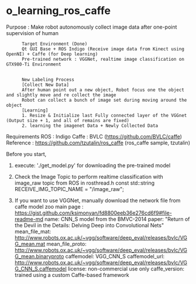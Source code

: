 # o_learning_ros_caffe
Purpose : Make robot autonomously collect image data after one-point supervision of human
          
          Target Environment (Done)
          Qt GUI Base + ROS Indigo (Receive image data from Kinect using OpenNI) + Caffe (for Deep learning)
          Pre-trained network : VGGNet, realtime image classification on GTX980-Ti Environment
          
          
          New Labeling Process
          [Collect New Data]
          After human point out a new object, Robot focus one the object and slightly move and re collect the image
          Robot can collect a bunch of image set during moving around the object
          [Learning]
          1. Resize & Initialize last Fully connected layer of the VGGnet (Output size + 1, and all of remains are fixed)
          2. learning the imagenet Data + Newly Collected Data



Requirements
ROS : Indigo
Caffe : BVLC (https://github.com/BVLC/caffe)
Reference : https://github.com/tzutalin/ros_caffe (ros_caffe sample, tzutalin)


Before you start, 

1. execute: './get_model.py' for downloading the pre-trained model

2. Check the Image Topic to perform realtime classification with image_raw topic from ROS in rosthread.h
   const std::string RECEIVE_IMG_TOPIC_NAME = "/image_raw";

3. If you want to use VGGNet, manually download the network file from caffe model zoo
   main page : https://gist.github.com/ksimonyan/fd8800eeb36e276cd6f9#file-readme-md
   name: CNN_S model from the BMVC-2014 paper: "Return of the Devil in the Details: Delving Deep into Convolutional Nets"
   mean_file_mat: http://www.robots.ox.ac.uk/~vgg/software/deep_eval/releases/bvlc/VGG_mean.mat
   mean_file_proto: http://www.robots.ox.ac.uk/~vgg/software/deep_eval/releases/bvlc/VGG_mean.binaryproto
   caffemodel: VGG_CNN_S
   caffemodel_url: http://www.robots.ox.ac.uk/~vgg/software/deep_eval/releases/bvlc/VGG_CNN_S.caffemodel
   license: non-commercial use only
   caffe_version: trained using a custom Caffe-based framework


    
    
    



